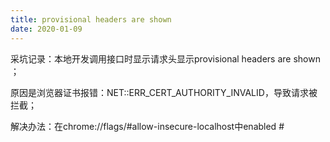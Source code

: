 ```yaml
---
title: provisional headers are shown 
date: 2020-01-09 
---
```


采坑记录：本地开发调用接口时显示请求头显示provisional headers are shown ；

原因是浏览器证书报错：NET::ERR_CERT_AUTHORITY_INVALID，导致请求被拦截；

解决办法：在chrome://flags/#allow-insecure-localhost中enabled #